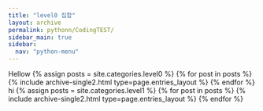 ```yaml
---
title: "level0 집합"
layout: archive
permalink: pythonn/CodingTEST/
sidebar_main: true
sidebar:
  nav: "python-menu"
---
```


Hellow
{% assign posts = site.categories.level0 %}
{% for post in posts %} {% include archive-single2.html type=page.entries_layout %} {% endfor %}
hi
{% assign posts = site.categories.level1 %}
{% for post in posts %} {% include archive-single2.html type=page.entries_layout %} {% endfor %}
